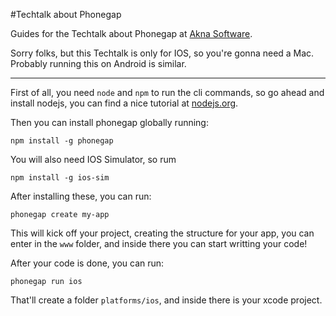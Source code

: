 #Techtalk about Phonegap

Guides for the Techtalk about Phonegap at [Akna Software](http://www.akna.com.br/).

Sorry folks, but this Techtalk is only for IOS, so you're gonna need a Mac. Probably running this on Android is similar.

---

First of all, you need `node` and `npm` to run the cli commands, so go ahead and install nodejs, you can find a nice tutorial at [nodejs.org](nodejs.org).

Then you can install phonegap globally running:

```npm install -g phonegap```

You will also need IOS Simulator, so rum 

```npm install -g ios-sim```

After installing these, you can run:

```phonegap create my-app```

This will kick off your project, creating the structure for your app, you can enter in the `www` folder, and inside there you can start writting your code!

After your code is done, you can run:

```phonegap run ios```

That'll create a folder `platforms/ios`, and inside there is your xcode project.